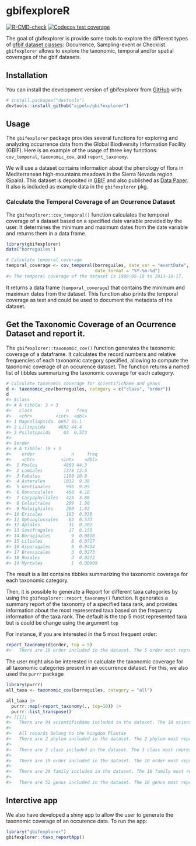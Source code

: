 
<!-- README.md is generated from README.Rmd. Please edit that file -->

# gbifexploreR

<!-- badges: start -->

[![R-CMD-check](https://github.com/ajpelu/gbifexplorer/actions/workflows/R-CMD-check.yaml/badge.svg)](https://github.com/ajpelu/gbifexplorer/actions/workflows/R-CMD-check.yaml)
[![Codecov test
coverage](https://codecov.io/gh/ajpelu/gbifexplorer/branch/master/graph/badge.svg)](https://app.codecov.io/gh/ajpelu/gbifexplorer?branch=master)
<!-- badges: end -->

The goal of gbifexplorer is provide some tools to explore the different
types of [gfbif dataset classes](https://www.gbif.org/dataset-classes):
Occurrence, Sampling-event or Checklist. `gbifexplorer` allows to
explore the taxonomic, temporal and/or spatial coverages of the gbif
datasets.

## Installation

You can install the development version of gbifexplorer from
[GitHub](https://github.com/) with:

``` r
# install.packages("devtools")
devtools::install_github("ajpelu/gbifexplorer")
```

## Usage

The `gbifexplorer` package provides several functions for exploring and
analyzing occurrence data from the Global Biodiversity Information
Facility (GBIF). Here is an example of the usage of three key functions:
`cov_temporal`, `taxonomic_cov`, and `report_taxonomy`.

We will use a dataset contains information about the phenology of flora
in Mediterranean high-mountains meadows in the Sierra Nevada region
(Spain). This dataset is deposited in
[GBIF](https://doi.org/10.15468/qhqzub) and also published as [Data
Paper](https://doi.org/10.3897/phytokeys.46.9116). It also is included
as example data in the `gbifexplorer` pkg.

### Calculate the Temporal Coverage of an Ocurrence Dataset

The `gbifexplorer::cov_temporal()` function calculates the temporal
coverage of a dataset based on a specified date variable provided by the
user. It determines the minimum and maximum dates from the date variable
and returns them in a data frame.

``` r
library(gbifexplorer)
data("borreguiles")

# Calculate temporal coverage
temporal_coverage <- cov_temporal(borreguiles, date_var = "eventDate", 
                                  date_format = "%Y-%m-%d")
#> The temporal coverage of the dataset is 1988-05-18 to 2013-10-17.
```

It returns a data frame (`temporal_coverage`) that contains the minimum
and maximum dates from the dataset. This function also prints the
temporal coverage as text and could be used to document the metadata of
the dataset.

## Get the Taxonomic Coverage of an Ocurrence Dataset and report it.

The `gbifexplorer::taxonomic_cov()` function generates the taxonomic
coverage of a dataframe. It calculates the record numbers and relative
frequencies of each taxonomic category specified, allowing to compute
the taxonomic coverage of an occurence dataset. The function returns a
named list of tibbles summarizing the taxonomic coverage for each
category.

``` r
# Calculate taxonomic coverage for scientificName and genus
d <- taxonomic_cov(borreguiles, category = c("class", "order"))
d
#> $class
#> # A tibble: 3 × 3
#>   class             n   freq
#>   <chr>         <int>  <dbl>
#> 1 Magnoliopsida  6057 55.1  
#> 2 Liliopsida     4882 44.4  
#> 3 Psilotopsida     63  0.573
#> 
#> $order
#> # A tibble: 19 × 3
#>    order              n     freq
#>    <chr>          <int>    <dbl>
#>  1 Poales          4869 44.3    
#>  2 Lamiales        1378 12.5    
#>  3 Fabales         1190 10.8    
#>  4 Asterales       1032  9.38   
#>  5 Gentianales      996  9.05   
#>  6 Ranunculales     460  4.18   
#>  7 Caryophyllales   425  3.86   
#>  8 Celastrales      209  1.90   
#>  9 Malpighiales     200  1.82   
#> 10 Ericales         103  0.936  
#> 11 Ophioglossales    63  0.573  
#> 12 Apiales           31  0.282  
#> 13 Saxifragales      17  0.155  
#> 14 Boraginales        9  0.0818 
#> 15 Liliales           8  0.0727 
#> 16 Asparagales        5  0.0454 
#> 17 Brassicales        3  0.0273 
#> 18 Rosales            3  0.0273 
#> 19 Myrtales           1  0.00909
```

The result is a list contains tibbles summarizing the taxonomic coverage
for each taxonomic category.

Then, it is possible to generate a Report for different taxa categories
by using the `gbifexplorer::report_taxonomy()` function. It generates a
summary report of the taxonomy of a specified taxa rank, and provides
information about the most represented taxa based on the frequency
information of the taxa rank. The default is the top 5 most represented
taxa but is could be change using the argument `top`

For instance, if you are interested in the 5 most frequent order:

``` r
report_taxonomy(d$order, top = 5)
#>   There are 19 order included in the dataset. The 5 order most represented in the dataset are: Poales (44.26 %), Lamiales (12.52 %), Fabales (10.82 %), Asterales (9.38 %) and Gentianales (9.05 %).
```

The user might also be interested in calculate the taxonomic coverage
for all taxonomic categories present in an occurrence dataset. For this,
we also used the `purrr` package

``` r
library(purrr)
all_taxa <- taxonomic_cov(borreguiles, category = "all")

all_taxa |> 
  purrr::map(~report_taxonomy(., top=10)) |> 
  purrr::list_transpose()
#> [[1]]
#>   There are 94 scientificName included in the dataset. The 10 scientificName most represented in the dataset are: Nardus stricta L. (9.35 %), Carex nigra (L.) Reichard (6.67 %), Euphrasia willkommii Freyn (6.47 %), Lotus corniculatus L. subsp. glacialis (Boiss.) Valdés (5.49 %), Scorzoneroides (5.32 %), Eleocharis quinqueflora (Hartmann) O.Schwarz (4.54 %), Festuca iberica (Hack.) Patzke (4.46 %), Carex nevadensis Boiss. & Reut. (4.38 %), Gentiana boryi Boiss. (3.7 %) and Plantago nivalis Jord. (2.92 %).
#> 
#>   All records belong to the kingdom Plantae
#>   There are 2 phylum included in the dataset. The 2 phylum most represented in the dataset are: Magnoliophyta (99.43 %) and Pteridophyta (0.57 %).
#> 
#>   There are 3 class included in the dataset. The 3 class most represented in the dataset are: Magnoliopsida (55.05 %), Liliopsida (44.37 %) and Psilotopsida (0.57 %).
#> 
#>   There are 19 order included in the dataset. The 10 order most represented in the dataset are: Poales (44.26 %), Lamiales (12.52 %), Fabales (10.82 %), Asterales (9.38 %), Gentianales (9.05 %), Ranunculales (4.18 %), Caryophyllales (3.86 %), Celastrales (1.9 %), Malpighiales (1.82 %) and Ericales (0.94 %).
#> 
#>   There are 28 family included in the dataset. The 10 family most represented in the dataset are: Cyperaceae (21.12 %), Poaceae (19.52 %), Fabaceae (10.82 %), Asteraceae (9.01 %), Gentianaceae (8.82 %), Scrophulariaceae (7.22 %), Ranunculaceae (4.18 %), Caryophyllaceae (3.75 %), Juncaceae (3.61 %) and Plantaginaceae (2.92 %).
#> 
#>   There are 52 genus included in the dataset. The 10 genus most represented in the dataset are: Carex (16.58 %), Nardus (9.35 %), Scorzoneroides (9 %), Gentiana (8.8 %), Euphrasia (6.47 %), Lotus (5.49 %), Trifolium (5.33 %), Festuca (4.77 %), Eleocharis (4.54 %) and Agrostis (4.44 %).
```

## Interctive app

We also have developed a shiny app to allow the user to generate the
taxonomic coverage of an occurence data. To run the app:

``` r
library("gbifexplorer")
gbifexplorer::taxo_reportApp()
```
